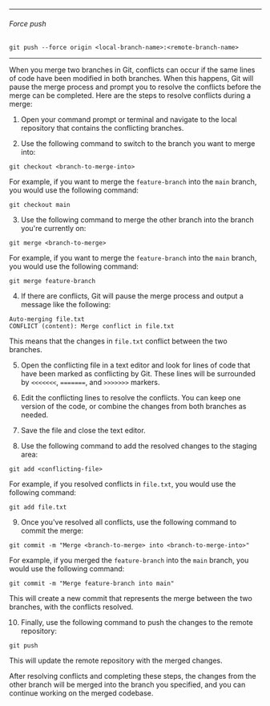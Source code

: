 
-- -
###### Force push
`git push --force origin <local-branch-name>:<remote-branch-name>
`
-- -
When you merge two branches in Git, conflicts can occur if the same lines of code have been modified in both branches. When this happens, Git will pause the merge process and prompt you to resolve the conflicts before the merge can be completed. Here are the steps to resolve conflicts during a merge:

1. Open your command prompt or terminal and navigate to the local repository that contains the conflicting branches.

2. Use the following command to switch to the branch you want to merge into:

```
git checkout <branch-to-merge-into>
```

For example, if you want to merge the `feature-branch` into the `main` branch, you would use the following command:

```
git checkout main
```

3. Use the following command to merge the other branch into the branch you're currently on:

```
git merge <branch-to-merge>
```

For example, if you want to merge the `feature-branch` into the `main` branch, you would use the following command:

```
git merge feature-branch
```

4. If there are conflicts, Git will pause the merge process and output a message like the following:

```
Auto-merging file.txt
CONFLICT (content): Merge conflict in file.txt
```

This means that the changes in `file.txt` conflict between the two branches.

5. Open the conflicting file in a text editor and look for lines of code that have been marked as conflicting by Git. These lines will be surrounded by `<<<<<<<`, `=======`, and `>>>>>>>` markers.

6. Edit the conflicting lines to resolve the conflicts. You can keep one version of the code, or combine the changes from both branches as needed.

7. Save the file and close the text editor.

8. Use the following command to add the resolved changes to the staging area:

```
git add <conflicting-file>
```

For example, if you resolved conflicts in `file.txt`, you would use the following command:

```
git add file.txt
```

9. Once you've resolved all conflicts, use the following command to commit the merge:

```
git commit -m "Merge <branch-to-merge> into <branch-to-merge-into>"
```

For example, if you merged the `feature-branch` into the `main` branch, you would use the following command:

```
git commit -m "Merge feature-branch into main"
```

This will create a new commit that represents the merge between the two branches, with the conflicts resolved.

10. Finally, use the following command to push the changes to the remote repository:

```
git push
```

This will update the remote repository with the merged changes.

After resolving conflicts and completing these steps, the changes from the other branch will be merged into the branch you specified, and you can continue working on the merged codebase.